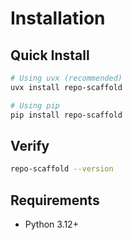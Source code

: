 # Installation

## Quick Install

```bash
# Using uvx (recommended)
uvx install repo-scaffold

# Using pip
pip install repo-scaffold
```

## Verify

```bash
repo-scaffold --version
```

## Requirements

- Python 3.12+